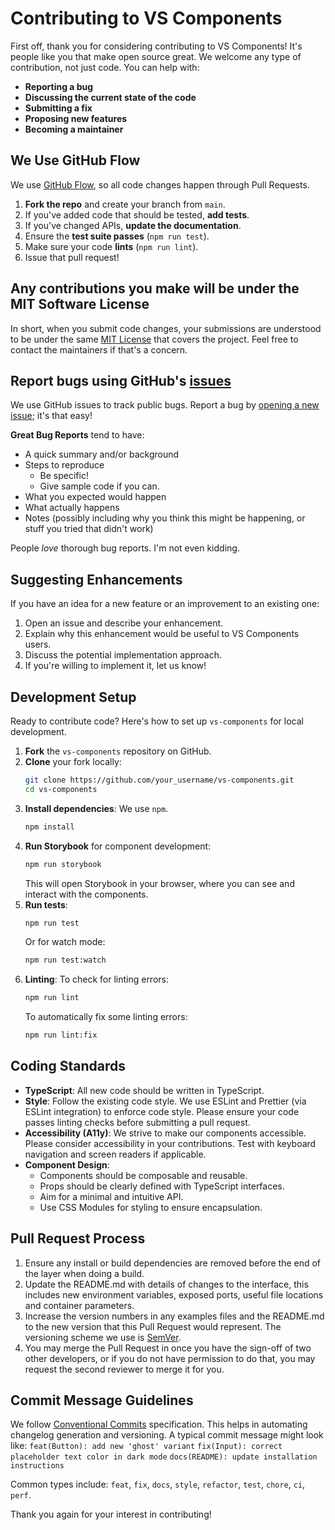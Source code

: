 # Contributing to VS Components

First off, thank you for considering contributing to VS Components! It's people like you that make open source great. We welcome any type of contribution, not just code. You can help with:

- **Reporting a bug**
- **Discussing the current state of the code**
- **Submitting a fix**
- **Proposing new features**
- **Becoming a maintainer**

## We Use GitHub Flow

We use [GitHub Flow](https://guides.github.com/introduction/flow/index.html), so all code changes happen through Pull Requests.

1.  **Fork the repo** and create your branch from `main`.
2.  If you've added code that should be tested, **add tests**.
3.  If you've changed APIs, **update the documentation**.
4.  Ensure the **test suite passes** (`npm run test`).
5.  Make sure your code **lints** (`npm run lint`).
6.  Issue that pull request!

## Any contributions you make will be under the MIT Software License

In short, when you submit code changes, your submissions are understood to be under the same [MIT License](LICENSE) that covers the project. Feel free to contact the maintainers if that's a concern.

## Report bugs using GitHub's [issues](https://github.com/kanakamedala-rajesh/vs-components/issues)

We use GitHub issues to track public bugs. Report a bug by [opening a new issue](https://github.com/kanakamedala-rajesh/vs-components/issues/new); it's that easy!

**Great Bug Reports** tend to have:

- A quick summary and/or background
- Steps to reproduce
  - Be specific!
  - Give sample code if you can.
- What you expected would happen
- What actually happens
- Notes (possibly including why you think this might be happening, or stuff you tried that didn't work)

People _love_ thorough bug reports. I'm not even kidding.

## Suggesting Enhancements

If you have an idea for a new feature or an improvement to an existing one:

1.  Open an issue and describe your enhancement.
2.  Explain why this enhancement would be useful to VS Components users.
3.  Discuss the potential implementation approach.
4.  If you're willing to implement it, let us know!

## Development Setup

Ready to contribute code? Here's how to set up `vs-components` for local development.

1.  **Fork** the `vs-components` repository on GitHub.
2.  **Clone** your fork locally:
    ```bash
    git clone https://github.com/your_username/vs-components.git
    cd vs-components
    ```
3.  **Install dependencies**:
    We use `npm`.
    ```bash
    npm install
    ```
4.  **Run Storybook** for component development:
    ```bash
    npm run storybook
    ```
    This will open Storybook in your browser, where you can see and interact with the components.
5.  **Run tests**:
    ```bash
    npm run test
    ```
    Or for watch mode:
    ```bash
    npm run test:watch
    ```
6.  **Linting**:
    To check for linting errors:
    ```bash
    npm run lint
    ```
    To automatically fix some linting errors:
    ```bash
    npm run lint:fix
    ```

## Coding Standards

- **TypeScript**: All new code should be written in TypeScript.
- **Style**: Follow the existing code style. We use ESLint and Prettier (via ESLint integration) to enforce code style. Please ensure your code passes linting checks before submitting a pull request.
- **Accessibility (A11y)**: We strive to make our components accessible. Please consider accessibility in your contributions. Test with keyboard navigation and screen readers if applicable.
- **Component Design**:
  - Components should be composable and reusable.
  - Props should be clearly defined with TypeScript interfaces.
  - Aim for a minimal and intuitive API.
  - Use CSS Modules for styling to ensure encapsulation.

## Pull Request Process

1.  Ensure any install or build dependencies are removed before the end of the layer when doing a build.
2.  Update the README.md with details of changes to the interface, this includes new environment variables, exposed ports, useful file locations and container parameters.
3.  Increase the version numbers in any examples files and the README.md to the new version that this Pull Request would represent. The versioning scheme we use is [SemVer](http://semver.org/).
4.  You may merge the Pull Request in once you have the sign-off of two other developers, or if you do not have permission to do that, you may request the second reviewer to merge it for you.

## Commit Message Guidelines

We follow [Conventional Commits](https://www.conventionalcommits.org/en/v1.0.0/) specification. This helps in automating changelog generation and versioning.
A typical commit message might look like:
`feat(Button): add new 'ghost' variant`
`fix(Input): correct placeholder text color in dark mode`
`docs(README): update installation instructions`

Common types include: `feat`, `fix`, `docs`, `style`, `refactor`, `test`, `chore`, `ci`, `perf`.

Thank you again for your interest in contributing!
